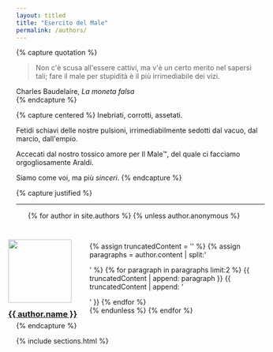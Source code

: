```yaml
---
layout: titled
title: "Esercito del Male"
permalink: /authors/
---
```


{% capture quotation %}
  <blockquote class="quote">
    <p>Non c'è scusa all'essere cattivi, ma v'è un certo merito nel sapersi tali; fare il male per stupidità è il più irrimediabile dei vizi.</p>
  </blockquote>
  <div class="author">Charles Baudelaire, <cite>La moneta falsa</cite> </div>
{% endcapture %}

{% capture centered %}
  Inebriati, corrotti, assetati.

  Fetidi schiavi delle nostre pulsioni, irrimediabilmente sedotti dal vacuo, dal marcio, dall'empio.

  Accecati dal nostro tossico amore per Il Male&trade;, del quale ci facciamo orgogliosamente Araldi.

  Siamo come voi, ma più *sinceri*.
{% endcapture %}

{% capture justified %}
  <hr>
  <ul>
    {% for author in site.authors %}
      {% unless author.anonymous %}
      <br>
      <div style="margin-left: -40px">
        <figure style="float: left; margin-left: 0px; margin-right: 25px; margin-bottom: -15px; margin-top: -5px;">
          <img src="img/{{ author.image }}" style="width:128px; height:128px;">
          <figcaption style="margin-top: -10px;"><h3 class="donthyphenate"><a href="{{ author.url }}">{{ author.name }}</a></h3></figcaption>
        </figure>
        <div style="margin-top: 45px;">
        {% assign truncatedContent = '' %}
        {% assign paragraphs = author.content | split:'</p>' %}
        {% for paragraph in paragraphs limit:2 %}
          {{ truncatedContent | append: paragraph }}
          {{ truncatedContent | append: '</p>' }}
        {% endfor %}
        </div>
      </div>
      {% endunless %}
    {% endfor %}
  </ul>
{% endcapture %}

{% include sections.html %}
